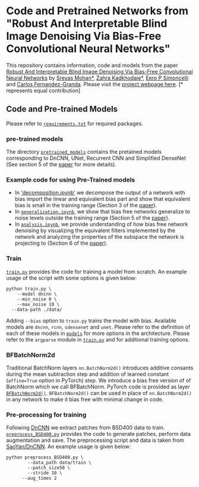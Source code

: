 # Code and Pretrained Networks from <br>"Robust And Interpretable Blind Image Denoising Via Bias-Free Convolutional Neural Networks"

This repository contains information, code and models from the paper [Robust And Interpretable Blind Image Denoising Via Bias-Free Convolutional Neural Networks](https://arxiv.org/abs/1906.05478) by [Sreyas Mohan*](https://sreyas-mohan.github.io), [Zahra Kadkhodaie*](https://www.linkedin.com/in/zahra-kadkhodaie-1b415680), [Eero P Simoncelli](https://www.cns.nyu.edu/~eero/) and [Carlos Fernandez-Granda](https://cims.nyu.edu/~cfgranda/). Please visit the [project webpage here](https://sreyas-mohan.github.io/DeepFreq/). [* represents equal contribution]

## Code and Pre-trained Models

Please refer to [`requirements.txt`](requirements.txt) for required packages. 

### pre-trained models
The directory [`pretrained_models`](pretrained_models) contains the pretained models corresponding to DnCNN, UNet, Recurrent CNN and Simplified DenseNet (See section 5 of the [paper](https://arxiv.org/pdf/1906.05478.pdf) for more details).

### Example code for using Pre-Trained models

* In ['decomposition.ipynb'](decomposition.ipynb) we decompose the output of a network with bias import the linear and equivalent bias part and show that equivalent bias is small in the training range (Section 3 of the [paper](https://arxiv.org/pdf/1906.05478.pdf)).
* In [`generalization.ipynb`](generalization.ipynb), we show that bias free networks generalize to noise levels outside the training range (Section 5 of the [paper](https://arxiv.org/pdf/1906.05478.pdf)).
* In [`analysis.ipynb`](analysis.ipynb), we provide understanding of how bias free network denoising by visualizing the equivalent filters implemented by the network and analyzing the properties of the subspace the network is projecting to (Section 6 of the [paper](https://arxiv.org/pdf/1906.05478.pdf)).

### Train

[`train.py`](train.py) provides the code for training a model from scratch. An example usage of the script with some options is given below:

```shell
python train.py \
	--model dncnn \
	--min_noise 0 \
	--max_noise 10 \
  --data-path ./data/
```

Adding `--bias` option to `train.py` trains the model with bias. Available models are `dncnn`, `rcnn`, `sdensenet` and `unet`. Please refer to the definition of each of these models in [`models`](models) for more options in the architecture. Please refer to the `argparse` module in [`train.py`](train.py) and for additional training options. 

### BFBatchNorm2d

Traditional BatchNorm layers `nn.BatchNorm2d()` introduces additive consants during the mean subtraction step and addition of learned constant (`affine=True` option in PyTorch) step. We introduce a bias free version of of BatchNorm which we call BFBatchNorm. PyTorch code is provided as layer [`BFBatchNorm2d()`](models/BFBatchNorm2d.py). `BFBatchNorm2d()` can be used in place of `nn.BatchNorm2d()` in any network to make it bias free with minimal change in code. 

### Pre-processing for training

Following [DnCNN](https://arxiv.org/abs/1608.03981) we extract patches from BSD400 data to train. 
 [`preprocess_BSD400.py`](`scripts/preprocess_BSD400.py`) provides the code to generate patches, perform data augmentation and save. The preprocessing script and data is taken from [SaoYan/DnCNN](https://github.com/SaoYan/DnCNN-PyTorch). An example usage is given below:
```shell
python preprocess_BSD400.py \
    	--data_path data/train \
    	--patch_size50 \
	    --stride 10 \
   	  --aug_times 2
```
